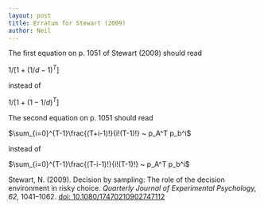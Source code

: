 ```yaml
---
layout: post
title: Erratum for Stewart (2009)
author: Neil
---
```


The first equation on p. 1051 of Stewart (2009) should read

$1/[1+(1/d-1)^T]$

instead of 

$1/[1+(1-1/d)^T]$

The second equation on p. 1051 should read

$\sum_{i=0}^{T-1}\frac{(T+i-1)!}{i!(T-1)!} ~ p_A^T p_b^i$

instead of 

$\sum_{i=0}^{T-1}\frac{(T-i-1)!}{i!(T-1)!} ~ p_A^T p_b^i$

Stewart, N. (2009). Decision by sampling: The role of the decision environment in risky choice. _Quarterly Journal of Experimental Psychology, 62,_ 1041–1062. [doi: 10.1080/17470210902747112](https://doi.org/10.1080/17470210902747112)



